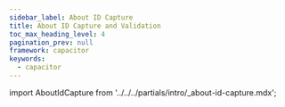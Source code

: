 ```yaml
---
sidebar_label: About ID Capture
title: About ID Capture and Validation
toc_max_heading_level: 4
pagination_prev: null
framework: capacitor
keywords:
  - capacitor
---
```


import AboutIdCapture from '../../../partials/intro/_about-id-capture.mdx';

<AboutIdCapture/>